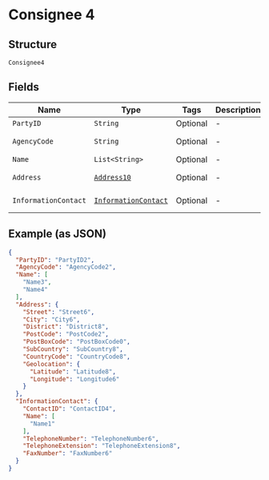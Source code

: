 
# Consignee 4

## Structure

`Consignee4`

## Fields

| Name | Type | Tags | Description | Getter | Setter |
|  --- | --- | --- | --- | --- | --- |
| `PartyID` | `String` | Optional | - | String getPartyID() | setPartyID(String partyID) |
| `AgencyCode` | `String` | Optional | - | String getAgencyCode() | setAgencyCode(String agencyCode) |
| `Name` | `List<String>` | Optional | - | List<String> getName() | setName(List<String> name) |
| `Address` | [`Address10`](../../doc/models/address-10.md) | Optional | - | Address10 getAddress() | setAddress(Address10 address) |
| `InformationContact` | [`InformationContact`](../../doc/models/information-contact.md) | Optional | - | InformationContact getInformationContact() | setInformationContact(InformationContact informationContact) |

## Example (as JSON)

```json
{
  "PartyID": "PartyID2",
  "AgencyCode": "AgencyCode2",
  "Name": [
    "Name3",
    "Name4"
  ],
  "Address": {
    "Street": "Street6",
    "City": "City6",
    "District": "District8",
    "PostCode": "PostCode2",
    "PostBoxCode": "PostBoxCode0",
    "SubCountry": "SubCountry8",
    "CountryCode": "CountryCode8",
    "Geolocation": {
      "Latitude": "Latitude8",
      "Longitude": "Longitude6"
    }
  },
  "InformationContact": {
    "ContactID": "ContactID4",
    "Name": [
      "Name1"
    ],
    "TelephoneNumber": "TelephoneNumber6",
    "TelephoneExtension": "TelephoneExtension8",
    "FaxNumber": "FaxNumber6"
  }
}
```

